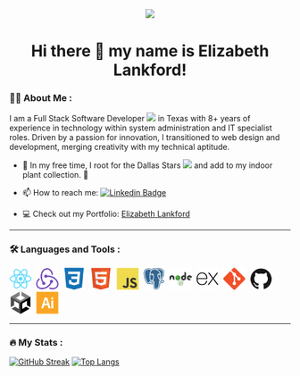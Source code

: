 
<div id="header" align="center">
  <img src="https://media.giphy.com/media/v1.Y2lkPTc5MGI3NjExNHB1azJ1aDBjOWFxYWY0MGF5OHNuN256OWQ1Nm05NThldmZmb3l3NyZlcD12MV9pbnRlcm5hbF9naWZfYnlfaWQmY3Q9Zw/du3J3cXyzhj75IOgvA/giphy.gif" width="100"/>
</div>

<h1 align="center">
  Hi there 👋 my name is Elizabeth Lankford!
</h1>

### 👩‍💻 About Me :
I am a Full Stack Software Developer <img src="https://media.giphy.com/media/WUlplcMpOCEmTGBtBW/giphy.gif" width="30"> in Texas with 8+ years of experience in technology within system administration and IT specialist roles. Driven by a passion for innovation, I transitioned to web design and development, merging creativity with my technical aptitude. 

- 🏒 In my free time, I root for the Dallas Stars <img src="https://media.giphy.com/media/v1.Y2lkPTc5MGI3NjExZ2JxZnI1ZzV2dnphY3U1ZXZpcTdleHhmOXgybGVxbnJpaGRpNWpudSZlcD12MV9pbnRlcm5hbF9naWZfYnlfaWQmY3Q9Zw/dQAqfIetnd27uLgRlP/giphy.gif" width="40"> and add to my indoor plant collection. :seedling:

- 📫 How to reach me: [![Linkedin Badge](https://img.shields.io/badge/-Elizabeth_Lankford-blue?style=flat&logo=Linkedin&logoColor=white)](https://www.linkedin.com/in/elizabethlankford/)
  
- 💻 Check out my Portfolio: [Elizabeth Lankford](https://elizabeth-lankford.com/)

---

### :hammer_and_wrench: Languages and Tools :
<div>
  <img src="https://github.com/devicons/devicon/blob/master/icons/react/react-original.svg" title="React" alt="React" width="40" height="40"/>&nbsp;
  <img src="https://github.com/devicons/devicon/blob/master/icons/redux/redux-original.svg" title="Redux" alt="Redux " width="40" height="40"/>&nbsp;
  <img src="https://github.com/devicons/devicon/blob/master/icons/css3/css3-plain.svg"  title="CSS3" alt="CSS" width="40" height="40"/>&nbsp;
  <img src="https://github.com/devicons/devicon/blob/master/icons/html5/html5-original.svg" title="HTML5" alt="HTML" width="40" height="40"/>&nbsp;
  <img src="https://github.com/devicons/devicon/blob/master/icons/javascript/javascript-original.svg" title="JavaScript" alt="JavaScript" width="40" height="40"/>&nbsp;
  <img src="https://github.com/devicons/devicon/blob/master/icons/postgresql/postgresql-plain.svg" title="Postgresql"  alt="Postgresql" width="40" height="40"/>&nbsp;
  <img src="https://github.com/devicons/devicon/blob/master/icons/nodejs/nodejs-original-wordmark.svg" title="NodeJS" alt="NodeJS" width="40" height="40"/>&nbsp;
  <img src="https://github.com/devicons/devicon/blob/master/icons/express/express-original.svg" title="ExpressJS" alt="ExpressJS" width="40" height="40"/>&nbsp;
  <img src="https://github.com/devicons/devicon/blob/master/icons/git/git-original.svg" title="Git" **alt="Git" width="40" height="40"/>&nbsp;
  <img src="https://github.com/devicons/devicon/blob/master/icons/github/github-original.svg" title="GitHub" **alt="GitHub" width="40" height="40"/>&nbsp;
  <img src="https://github.com/devicons/devicon/blob/master/icons/unity/unity-original.svg" title="Unity" **alt="Unity" width="40" height="40"/>&nbsp;
  <img src="https://github.com/devicons/devicon/blob/master/icons/illustrator/illustrator-plain.svg" title="Illustrator" alt="Illustrator" width="40" height="40"/>
</div>

---

### :fire: My Stats :
[![GitHub Streak](http://github-readme-streak-stats.herokuapp.com?user=ElizabethLankford&theme=dark&background=000000)](https://git.io/streak-stats)
[![Top Langs](https://github-readme-stats.vercel.app/api/top-langs/?username=ElizabethLankford&layout=compact&theme=vision-friendly-dark)](https://github.com/anuraghazra/github-readme-stats)

<!--
**ElizabethLankford/ElizabethLankford** is a ✨ _special_ ✨ repository because its `README.md` (this file) appears on your GitHub profile.

Here are some ideas to get you started:

- 🔭 I’m currently working on ...
- 🌱 I’m currently learning ...
- 👯 I’m looking to collaborate on ...
- 🤔 I’m looking for help with ...
- 💬 Ask me about ...
- 📫 How to reach me: ...
- 😄 Pronouns: ...
- ⚡ Fun fact: ...
-->
